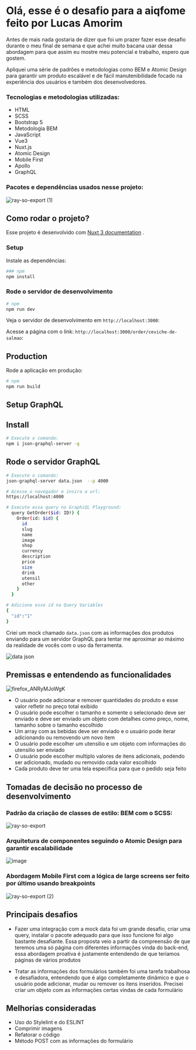 # Olá, esse é o desafio para a aiqfome feito por Lucas Amorim
Antes de mais nada gostaria de dizer que foi um prazer fazer esse desafio durante o meu final de semana e que achei muito bacana usar dessa abordagem para que assim eu mostre meu potencial e trabalho, espero que gostem.

Apliquei uma série de padrões e metodologias como BEM e Atomic Design para garantir um produto escalável e de fácil manutenibilidade focado na experiência dos usuários e também dos desenvolvedores.

### Tecnologias e metodologias utilizadas:
 - HTML
 - SCSS
 - Bootstrap 5
 - Metodologia BEM
 - JavaScript
 - Vue3
 - Nuxt.js
 - Atomic Design
 - Mobile First
 - Apollo
 - GraphQL
   
### Pacotes e dependências usados nesse projeto:

![ray-so-export (1)](https://github.com/trev0ux/aiqfome-desafio/assets/47607723/dcce0ee5-baee-4ccc-9ee9-52c8c0bce0d6)


## Como rodar o projeto?

Esse projeto é desenvolvido com [Nuxt 3 documentation](https://nuxt.com) .

### Setup

Instale as dependências:

```bash
### npm
npm install
```

### Rode o servidor de desenvolvimento

```bash
# npm
npm run dev
```
Veja o servidor de desenvolvimento em `http://localhost:3000`:

Acesse a página com o link: `http://localhost:3000/order/ceviche-de-salmao`:


## Production

Rode a aplicação em produção:

```bash
# npm
npm run build

```

## Setup GraphQL

## Install
```bash
# Execute o comando:
npm i json-graphql-server -g

```
## Rode o servidor GraphQL
```bash
# Execute o comando:
json-graphql-server data.json  --p 4000
```
```bash
# Acesse o navegador e insira a url:
https://localhost:4000
```

```bash
# Execute essa query no GraphiQL Playground:
  query GetOrder($id: ID!) {
    Order(id: $id) {
      id
      slug
      name
      image
      shop
      currency
      description
      price
      size
      drink
      utensil
      other
    }
  }

# Adicione esse id na Query Variables
{
  "id":"1"
}
```


Criei um mock chamado `data.json` com as informações dos produtos enviando para um servidor GraphQL para tentar me aproximar ao máximo da realidade de vocês com o uso da ferramenta.

![data json](https://github.com/trev0ux/aiqfome-desafio/assets/47607723/419d1142-2c94-406d-a845-bcc8fd50410d)


## Premissas e entendendo as funcionalidades

![firefox_ANRyMJoWgK](https://github.com/trev0ux/aiqfome-desafio/assets/47607723/3067d291-148a-4fb9-a6ab-36a8da865533)

- O usuário pode adicionar e remover quantidades do produto e esse valor refletir no preço total exibido
- O usuário pode escolher o tamanho e somente o selecionado deve ser enviado e deve ser enviado um objeto com detalhes como preço, nome, tamanho sobre o tamanho escolhido
- Um array com as bebidas deve ser enviado e o usuário pode iterar adicionando ou removendo um novo item
- O usuário pode escolher um utensilio e um objeto com informações do utensilio ser enviado
- O usuário pode escolher multiplo valores de itens adicionais, podendo ser adicionado, mudado ou removido cada valor escolhido
- Cada produto deve ter uma tela especifica para que o pedido seja feito


## Tomadas de decisão no processo de desenvolvimento

### Padrão da criação de classes de estilo: BEM com o SCSS:

![ray-so-export](https://github.com/trev0ux/aiqfome-desafio/assets/47607723/ee9bad77-68f3-495b-bb6d-c618ccf8482d)

### Arquitetura de componentes seguindo o Atomic Design para garantir escalabilidade

![image](https://github.com/trev0ux/aiqfome-desafio/assets/47607723/a4ee02b5-b107-4411-b2ab-62803d3c777f)

### Abordagem Mobile First com a lógica de large screens ser feito por último usando breakpoints

![ray-so-export (2)](https://github.com/trev0ux/aiqfome-desafio/assets/47607723/18be144f-303a-4c7a-895c-bd814e330d9a)

## Principais desafios

- Fazer uma integração com a mock data foi um grande desafio, criar uma query, instalar o pacote adequado para que isso funcione foi algo bastante desafiante. Essa proposta veio a partir da compreensão de que teremos uma só página com diferentes informações vinda do back-end, essa abordagem proativa é justamente entendendo de que teriamos páginas de vários produtos

- Tratar as informações dos formulários também foi uma tarefa trabalhosa e desafiadora, entendendo que é algo completamente dinâmico e que o usuário pode adicionar, mudar ou remover os itens inseridos. Precisei criar um objeto com as informações certas vindas de cada formulário

## Melhorias consideradas

- Uso do Stylelint e do ESLINT
- Comprimir imagens
- Refatorar o código
- Método POST com as informações do formulário







